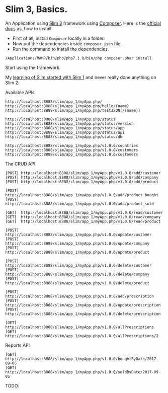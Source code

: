Slim 3, Basics.
===============

An Application using [Slim 3][1] framework using [Composer][3]. Here is the [official docs][2] as, how to install.

 - First of all, install `Composer` locally in a folder.
 - Now put the dependencies inside `composer.json` file.
 - Run the command to install the dependencies.

```
/Applications/MAMP/bin/php/php7.1.0/bin/php composer.phar install
```
Start using the framework.

My [learning of Slim started with Slim 1][4] and never really done anything on Slim 2.


Available APIs

```
http://localhost:8888/slim/app_1/myApp.php/
http://localhost:8888/slim/app_1/myApp.php/hello/{name}
http://localhost:8888/slim/app_1/myApp.php/testJSON[/{name}]

http://localhost:8888/slim/app_1/myApp.php/status
http://localhost:8888/slim/app_1/myApp.php/status/version
http://localhost:8888/slim/app_1/myApp.php/status/app
http://localhost:8888/slim/app_1/myApp.php/status/api
http://localhost:8888/slim/app_1/myApp.php/status/db

http://localhost:8888/slim/app_1/myApp.php/v1.0.0/countries
http://localhost:8888/slim/app_1/myApp.php/v1.0.0/customers
http://localhost:8888/slim/app_1/myApp.php/v1.0.0/customers
```

The CRUD API

```
[POST] http://localhost:8888/slim/app_1/myApp.php/v1.0.0/add/customer
[POST] http://localhost:8888/slim/app_1/myApp.php/v1.0.0/add/company
[POST] http://localhost:8888/slim/app_1/myApp.php/v1.0.0/add/product

[POST] http://localhost:8888/slim/app_1/myApp.php/v1.0.0/add/product_bought
[POST] http://localhost:8888/slim/app_1/myApp.php/v1.0.0/add/product_sold

[GET]  http://localhost:8888/slim/app_1/myApp.php/v1.0.0/read/customer
[GET]  http://localhost:8888/slim/app_1/myApp.php/v1.0.0/read/company
[GET]  http://localhost:8888/slim/app_1/myApp.php/v1.0.0/read/product

[POST] http://localhost:8888/slim/app_1/myApp.php/v1.0.0/update/customer
[POST] http://localhost:8888/slim/app_1/myApp.php/v1.0.0/update/company
[POST] http://localhost:8888/slim/app_1/myApp.php/v1.0.0/update/product

[POST] http://localhost:8888/slim/app_1/myApp.php/v1.0.0/delete/customer
[POST] http://localhost:8888/slim/app_1/myApp.php/v1.0.0/delete/company
[POST] http://localhost:8888/slim/app_1/myApp.php/v1.0.0/delete/product

[POST] http://localhost:8888/slim/app_1/myApp.php/v1.0.0/add/prescription
[POST] http://localhost:8888/slim/app_1/myApp.php/v1.0.0/update/prescription
[POST] http://localhost:8888/slim/app_1/myApp.php/v1.0.0/delete/prescription

[GET]  http://localhost:8888/slim/app_1/myApp.php/v1.0.0/allPrescriptions 
[GET]  http://localhost:8888/slim/app_1/myApp.php/v1.0.0/allPrescriptions/2 

```

Reports API

```
[GET] http://localhost:8888/slim/app_1/myApp.php/v1.0.0/boughtByDate/2017-09-06
[GET] http://localhost:8888/slim/app_1/myApp.php/v1.0.0/soldByDate/2017-09-05
```


TODO:





 [1]: https://www.slimframework.com/
 [2]: https://www.slimframework.com/docs/start/installation.html
 [3]: https://getcomposer.org
 [4]: https://github.com/saumya/slimCraft